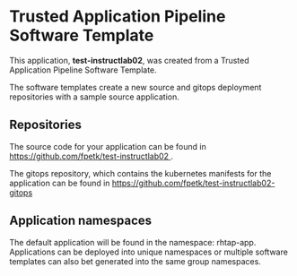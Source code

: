 # Trusted Application Pipeline Software Template

This application, **test-instructlab02**, was created from a Trusted Application Pipeline Software Template.

The software templates create a new source and gitops deployment repositories with a sample source application. 

## Repositories

The source code for your application can be found in [https://github.com/fpetk/test-instructlab02 ](https://github.com/fpetk/test-instructlab02 ).
 
The gitops repository, which contains the kubernetes manifests for the application can be found in 
[https://github.com/fpetk/test-instructlab02-gitops ](https://github.com/fpetk/test-instructlab02-gitops ) 

## Application namespaces 

The default application will be found in the namespace: rhtap-app. Applications can be deployed into unique namespaces or multiple software templates can also bet generated into the same group namespaces.  